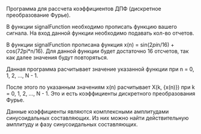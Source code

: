 Программа для рассчета коэффициентов ДПФ (дискретное преобразование Фурье).

В функции signalFunction необходимо прописать функцию вашего сигнала.
На вход данной функции необходимо подавать кол-во отчетов. 

В функции signalFunction прописана функция x(n) = sin(2*pi*n/16) + cos(7*2*pi*n/16).
Для данной функции будет достаточно 16 отсчетов, так как далее значения будут повторяться. 

Данная программа расчитывает значение указанной функции при n = 0, 1, 2, ..., N - 1.

После этого по указанным значениям x(n) расчитывает X(k, {x(n)}) при k = 0, 1, 2, ..., N - 1. Это и есть коэффициенты дискретного преобразования Фурье.

Данные коэффициенты являются комплексными амплитудами синусоидальных составляющих. Из них можно найти действительную амплитуду и фазу синусоидальных составляющих. 